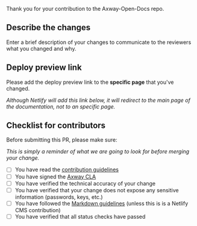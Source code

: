 Thank you for your contribution to the Axway-Open-Docs repo.

## Describe the changes

Enter a brief description of your changes to communicate to the reviewers what you changed and why.

## Deploy preview link

Please add the deploy preview link to the **specific page** that you've changed.

_Although Netlify will add this link below, it will redirect to the main page of the documentation, not to an specific page._

## Checklist for contributors

Before submitting this PR, please make sure:

_This is simply a reminder of what we are going to look for before merging your change._

* [ ] You have read the [contribution guidelines](https://axway-open-docs.netlify.com/docs/contribution_guidelines/)
* [ ] You have signed the [Axway CLA](https://cla.axway.com/)
* [ ] You have verified the technical accuracy of your change
* [ ] You have verified that your change does not expose any sensitive information (passwords, keys, etc.)
* [ ] You have followed the [Markdown guidelines](https://axway-open-docs.netlify.com/docs/contribution_guidelines/writing_markdown/)  (unless this is is a Netlify CMS contribution)
* [ ] You have verified that all status checks have passed

